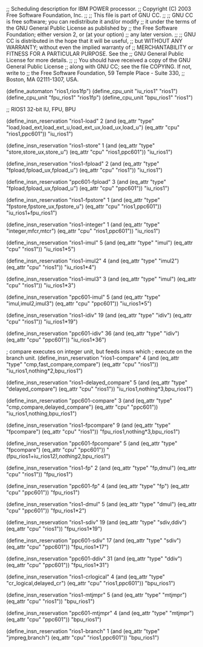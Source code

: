 ;; Scheduling description for IBM POWER processor.
;;   Copyright (C) 2003 Free Software Foundation, Inc.
;;
;; This file is part of GNU CC.
;;
;; GNU CC is free software; you can redistribute it and/or modify
;; it under the terms of the GNU General Public License as published by
;; the Free Software Foundation; either version 2, or (at your option)
;; any later version.
;;
;; GNU CC is distributed in the hope that it will be useful,
;; but WITHOUT ANY WARRANTY; without even the implied warranty of
;; MERCHANTABILITY or FITNESS FOR A PARTICULAR PURPOSE.  See the
;; GNU General Public License for more details.
;;
;; You should have received a copy of the GNU General Public License
;; along with GNU CC; see the file COPYING.  If not, write to
;; the Free Software Foundation, 59 Temple Place - Suite 330,
;; Boston, MA 02111-1307, USA.

(define_automaton "rios1,rios1fp")
(define_cpu_unit "iu_rios1" "rios1")
(define_cpu_unit "fpu_rios1" "rios1fp")
(define_cpu_unit "bpu_rios1" "rios1")

;; RIOS1  32-bit IU, FPU, BPU

(define_insn_reservation "rios1-load" 2
  (and (eq_attr "type" "load,load_ext,load_ext_u,load_ext_ux,load_ux,load_u")
       (eq_attr "cpu" "rios1,ppc601"))
  "iu_rios1")

(define_insn_reservation "rios1-store" 1
  (and (eq_attr "type" "store,store_ux,store_u")
       (eq_attr "cpu" "rios1,ppc601"))
  "iu_rios1")

(define_insn_reservation "rios1-fpload" 2
  (and (eq_attr "type" "fpload,fpload_ux,fpload_u")
       (eq_attr "cpu" "rios1"))
  "iu_rios1")

(define_insn_reservation "ppc601-fpload" 3
  (and (eq_attr "type" "fpload,fpload_ux,fpload_u")
       (eq_attr "cpu" "ppc601"))
  "iu_rios1")

(define_insn_reservation "rios1-fpstore" 1
  (and (eq_attr "type" "fpstore,fpstore_ux,fpstore_u")
       (eq_attr "cpu" "rios1,ppc601"))
  "iu_rios1+fpu_rios1")

(define_insn_reservation "rios1-integer" 1
  (and (eq_attr "type" "integer,mfcr,mtcr")
       (eq_attr "cpu" "rios1,ppc601"))
  "iu_rios1")

(define_insn_reservation "rios1-imul" 5
  (and (eq_attr "type" "imul")
       (eq_attr "cpu" "rios1"))
  "iu_rios1*5")

(define_insn_reservation "rios1-imul2" 4
  (and (eq_attr "type" "imul2")
       (eq_attr "cpu" "rios1"))
  "iu_rios1*4")

(define_insn_reservation "rios1-imul3" 3
  (and (eq_attr "type" "imul")
       (eq_attr "cpu" "rios1"))
  "iu_rios1*3")

(define_insn_reservation "ppc601-imul" 5
  (and (eq_attr "type" "imul,imul2,imul3")
       (eq_attr "cpu" "ppc601"))
  "iu_rios1*5")

(define_insn_reservation "rios1-idiv" 19
  (and (eq_attr "type" "idiv")
       (eq_attr "cpu" "rios1"))
  "iu_rios1*19")

(define_insn_reservation "ppc601-idiv" 36
  (and (eq_attr "type" "idiv")
       (eq_attr "cpu" "ppc601"))
  "iu_rios1*36")

; compare executes on integer unit, but feeds insns which
; execute on the branch unit.
(define_insn_reservation "rios1-compare" 4
  (and (eq_attr "type" "cmp,fast_compare,compare")
       (eq_attr "cpu" "rios1"))
  "iu_rios1,nothing*2,bpu_rios1")

(define_insn_reservation "rios1-delayed_compare" 5
  (and (eq_attr "type" "delayed_compare")
       (eq_attr "cpu" "rios1"))
  "iu_rios1,nothing*3,bpu_rios1")

(define_insn_reservation "ppc601-compare" 3
  (and (eq_attr "type" "cmp,compare,delayed_compare")
       (eq_attr "cpu" "ppc601"))
  "iu_rios1,nothing,bpu_rios1")

(define_insn_reservation "rios1-fpcompare" 9
  (and (eq_attr "type" "fpcompare")
       (eq_attr "cpu" "rios1"))
  "fpu_rios1,nothing*3,bpu_rios1")

(define_insn_reservation "ppc601-fpcompare" 5
  (and (eq_attr "type" "fpcompare")
       (eq_attr "cpu" "ppc601"))
  "(fpu_rios1+iu_rios1*2),nothing*2,bpu_rios1")

(define_insn_reservation "rios1-fp" 2
  (and (eq_attr "type" "fp,dmul")
       (eq_attr "cpu" "rios1"))
  "fpu_rios1")

(define_insn_reservation "ppc601-fp" 4
  (and (eq_attr "type" "fp")
       (eq_attr "cpu" "ppc601"))
  "fpu_rios1")

(define_insn_reservation "rios1-dmul" 5
  (and (eq_attr "type" "dmul")
       (eq_attr "cpu" "ppc601"))
  "fpu_rios1*2")

(define_insn_reservation "rios1-sdiv" 19
  (and (eq_attr "type" "sdiv,ddiv")
       (eq_attr "cpu" "rios1"))
  "fpu_rios1*19")

(define_insn_reservation "ppc601-sdiv" 17
  (and (eq_attr "type" "sdiv")
       (eq_attr "cpu" "ppc601"))
  "fpu_rios1*17")

(define_insn_reservation "ppc601-ddiv" 31
  (and (eq_attr "type" "ddiv")
       (eq_attr "cpu" "ppc601"))
  "fpu_rios1*31")

(define_insn_reservation "rios1-crlogical" 4
  (and (eq_attr "type" "cr_logical,delayed_cr")
       (eq_attr "cpu" "rios1,ppc601"))
  "bpu_rios1")

(define_insn_reservation "rios1-mtjmpr" 5
  (and (eq_attr "type" "mtjmpr")
       (eq_attr "cpu" "rios1"))
  "bpu_rios1")

(define_insn_reservation "ppc601-mtjmpr" 4
  (and (eq_attr "type" "mtjmpr")
       (eq_attr "cpu" "ppc601"))
  "bpu_rios1")

(define_insn_reservation "rios1-branch" 1
  (and (eq_attr "type" "jmpreg,branch")
       (eq_attr "cpu" "rios1,ppc601"))
  "bpu_rios1")

